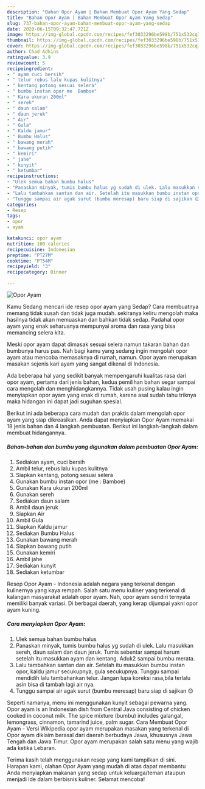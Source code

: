 ```yaml
---
description: "Bahan Opor Ayam | Bahan Membuat Opor Ayam Yang Sedap"
title: "Bahan Opor Ayam | Bahan Membuat Opor Ayam Yang Sedap"
slug: 737-bahan-opor-ayam-bahan-membuat-opor-ayam-yang-sedap
date: 2020-06-15T09:32:47.721Z
image: https://img-global.cpcdn.com/recipes/fef3033296be598b/751x532cq70/opor-ayam-foto-resep-utama.jpg
thumbnail: https://img-global.cpcdn.com/recipes/fef3033296be598b/751x532cq70/opor-ayam-foto-resep-utama.jpg
cover: https://img-global.cpcdn.com/recipes/fef3033296be598b/751x532cq70/opor-ayam-foto-resep-utama.jpg
author: Chad Adkins
ratingvalue: 3.9
reviewcount: 5
recipeingredient:
- " ayam cuci bersih"
- " telur rebus lalu kupas kulitnya"
- " kentang potong sesuai selera"
- " bumbu instan opor me  Bamboe"
- " Kara ukuran 200ml"
- " sereh"
- " daun salam"
- " daun jeruk"
- " Air"
- " Gula"
- " Kaldu jamur"
- " Bumbu Halus"
- " bawang merah"
- " bawang putih"
- " kemiri"
- " jahe"
- " kunyit"
- " ketumbar"
recipeinstructions:
- "Ulek semua bahan bumbu halus"
- "Panaskan minyak, tumis bumbu halus yg sudah di ulek. Lalu masukkan sereh, daun salam dan daun jeruk. Tumis sebentar sampai harum setelah itu masukkan ayam dan kentang. Aduk2 sampai bumbu merata."
- "Lalu tambahkan santan dan air. Setelah itu masukkan bumbu instan opor, kaldu jamur secukupnya, gula secukupnya. Tunggu sampai mendidih lalu tambahankan telur. Jangan lupa koreksi rasa,bila terlalu asin bisa di tambah lagi air nya."
- "Tunggu sampai air agak surut (bumbu meresap) baru siap di sajikan 😊"
categories:
- Resep
tags:
- opor
- ayam

katakunci: opor ayam 
nutrition: 100 calories
recipecuisine: Indonesian
preptime: "PT27M"
cooktime: "PT54M"
recipeyield: "3"
recipecategory: Dinner

---
```



![Opor Ayam](https://img-global.cpcdn.com/recipes/fef3033296be598b/751x532cq70/opor-ayam-foto-resep-utama.jpg)

Kamu Sedang mencari ide resep opor ayam yang Sedap? Cara membuatnya memang tidak susah dan tidak juga mudah. sekiranya keliru mengolah maka hasilnya tidak akan memuaskan dan bahkan tidak sedap. Padahal opor ayam yang enak seharusnya mempunyai aroma dan rasa yang bisa memancing selera kita.

Meski opor ayam dapat dimasak sesuai selera namun takaran bahan dan bumbunya harus pas. Nah bagi kamu yang sedang ingin mengolah opor ayam atau mencoba memasaknya di rumah, namun. Opor ayam merupakan masakan sejenis kari ayam yang sangat dikenal di Indonesia.

Ada beberapa hal yang sedikit banyak mempengaruhi kualitas rasa dari opor ayam, pertama dari jenis bahan, kedua pemilihan bahan segar sampai cara mengolah dan menghidangkannya. Tidak usah pusing kalau ingin menyiapkan opor ayam yang enak di rumah, karena asal sudah tahu triknya maka hidangan ini dapat jadi suguhan spesial.


Berikut ini ada beberapa cara mudah dan praktis dalam mengolah opor ayam yang siap dikreasikan. Anda dapat menyiapkan Opor Ayam memakai 18 jenis bahan dan 4 langkah pembuatan. Berikut ini langkah-langkah dalam membuat hidangannya.

<!--inarticleads1-->

##### Bahan-bahan dan bumbu yang digunakan dalam pembuatan Opor Ayam:

1. Sediakan  ayam, cuci bersih
1. Ambil  telur, rebus lalu kupas kulitnya
1. Siapkan  kentang, potong sesuai selera
1. Gunakan  bumbu instan opor (me : Bamboe)
1. Gunakan  Kara ukuran 200ml
1. Gunakan  sereh
1. Sediakan  daun salam
1. Ambil  daun jeruk
1. Siapkan  Air
1. Ambil  Gula
1. Siapkan  Kaldu jamur
1. Sediakan  Bumbu Halus
1. Gunakan  bawang merah
1. Siapkan  bawang putih
1. Gunakan  kemiri
1. Ambil  jahe
1. Sediakan  kunyit
1. Sediakan  ketumbar


Resep Opor Ayam - Indonesia adalah negara yang terkenal dengan kulinernya yang kaya rempah. Salah satu menu kuliner yang terkenal di kalangan masyarakat adalah opor ayam. Nah, opor ayam sendiri ternyata memiliki banyak variasi. Di berbagai daerah, yang kerap dijumpai yakni opor ayam kuning. 

<!--inarticleads2-->

##### Cara menyiapkan Opor Ayam:

1. Ulek semua bahan bumbu halus
1. Panaskan minyak, tumis bumbu halus yg sudah di ulek. Lalu masukkan sereh, daun salam dan daun jeruk. Tumis sebentar sampai harum setelah itu masukkan ayam dan kentang. Aduk2 sampai bumbu merata.
1. Lalu tambahkan santan dan air. Setelah itu masukkan bumbu instan opor, kaldu jamur secukupnya, gula secukupnya. Tunggu sampai mendidih lalu tambahankan telur. Jangan lupa koreksi rasa,bila terlalu asin bisa di tambah lagi air nya.
1. Tunggu sampai air agak surut (bumbu meresap) baru siap di sajikan 😊


Seperti namanya, menu ini menggunakan kunyit sebagai pewarna yang. Opor ayam is an Indonesian dish from Central Java consisting of chicken cooked in coconut milk. The spice mixture (bumbu) includes galangal, lemongrass, cinnamon, tamarind juice, palm sugar. Cara Membuat Opor Ayam - Versi Wikipedia opor ayam merupakan masakan yang terkenal di Opor ayam diklaim berasal dari daerah berbudaya Jawa, khususnya Jawa Tengah dan Jawa Timur. Opor ayam merupakan salah satu menu yang wajib ada ketika Lebaran. 

Terima kasih telah menggunakan resep yang kami tampilkan di sini. Harapan kami, olahan Opor Ayam yang mudah di atas dapat membantu Anda menyiapkan makanan yang sedap untuk keluarga/teman ataupun menjadi ide dalam berbisnis kuliner. Selamat mencoba!

